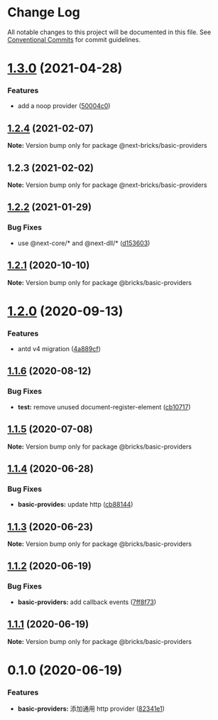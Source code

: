 # Change Log

All notable changes to this project will be documented in this file.
See [Conventional Commits](https://conventionalcommits.org) for commit guidelines.

# [1.3.0](https://github.com/easyops-cn/next-basics/compare/@next-bricks/basic-providers@1.2.4...@next-bricks/basic-providers@1.3.0) (2021-04-28)


### Features

* add a noop provider ([50004c0](https://github.com/easyops-cn/next-basics/commit/50004c000eb0f6dbfaa5f4a2c74d5145f5476d2b))





## [1.2.4](https://github.com/easyops-cn/next-basics/compare/@next-bricks/basic-providers@1.2.3...@next-bricks/basic-providers@1.2.4) (2021-02-07)

**Note:** Version bump only for package @next-bricks/basic-providers





## 1.2.3 (2021-02-02)

**Note:** Version bump only for package @next-bricks/basic-providers





## [1.2.2](https://git.easyops.local/anyclouds/next-basics/compare/@bricks/basic-providers@1.2.1...@bricks/basic-providers@1.2.2) (2021-01-29)


### Bug Fixes

* use @next-core/* and @next-dll/* ([d153603](https://git.easyops.local/anyclouds/next-basics/commits/d1536037b91654ceb15fa824ba5a307dcf273615))





## [1.2.1](https://git.easyops.local/anyclouds/next-basics/compare/@bricks/basic-providers@1.2.0...@bricks/basic-providers@1.2.1) (2020-10-10)

**Note:** Version bump only for package @bricks/basic-providers

# [1.2.0](https://git.easyops.local/anyclouds/next-basics/compare/@bricks/basic-providers@1.1.6...@bricks/basic-providers@1.2.0) (2020-09-13)

### Features

- antd v4 migration ([4a889cf](https://git.easyops.local/anyclouds/next-basics/commits/4a889cfcb216f3db8dd45ec48bdfc9789d13e359))

## [1.1.6](https://git.easyops.local/anyclouds/next-basics/compare/@bricks/basic-providers@1.1.5...@bricks/basic-providers@1.1.6) (2020-08-12)

### Bug Fixes

- **test:** remove unused document-register-element ([cb10717](https://git.easyops.local/anyclouds/next-basics/commits/cb107171c71208fc580756ec7d5134809dfc4923))

## [1.1.5](https://git.easyops.local/anyclouds/next-basics/compare/@bricks/basic-providers@1.1.4...@bricks/basic-providers@1.1.5) (2020-07-08)

**Note:** Version bump only for package @bricks/basic-providers

## [1.1.4](https://git.easyops.local/anyclouds/next-basics/compare/@bricks/basic-providers@1.1.3...@bricks/basic-providers@1.1.4) (2020-06-28)

### Bug Fixes

- **basic-provides:** update http ([cb88144](https://git.easyops.local/anyclouds/next-basics/commits/cb88144e4feff14f287e669044e2698614eadaa2))

## [1.1.3](https://git.easyops.local/anyclouds/next-basics/compare/@bricks/basic-providers@1.1.2...@bricks/basic-providers@1.1.3) (2020-06-23)

**Note:** Version bump only for package @bricks/basic-providers

## [1.1.2](https://git.easyops.local/anyclouds/next-basics/compare/@bricks/basic-providers@1.1.1...@bricks/basic-providers@1.1.2) (2020-06-19)

### Bug Fixes

- **basic-providers:** add callback events ([7ff8f73](https://git.easyops.local/anyclouds/next-basics/commits/7ff8f73a240fa3449401ab90469279e3d42c34d7))

## [1.1.1](https://git.easyops.local/anyclouds/next-basics/compare/@bricks/basic-providers@0.1.0...@bricks/basic-providers@1.1.1) (2020-06-19)

**Note:** Version bump only for package @bricks/basic-providers

# 0.1.0 (2020-06-19)

### Features

- **basic-providers:** 添加通用 http provider ([82341e1](https://git.easyops.local/anyclouds/next-basics/commits/82341e11c1a986cc921acae25b4036ea992f08b6))
